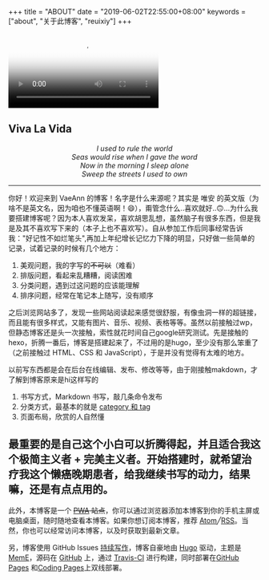 +++
title = "ABOUT"
date = "2019-06-02T22:55:00+08:00"
keywords = ["about", "关于此博客", "reuixiy"]
+++

<video src="QmZgXJwFNRAyUEuU36jReXtyjESeTWEGZpcJGuWSnbRTf1" poster="../images/viva-la-vida.jpg" controls></video>

<h2 class="viva-la-vida">Viva La Vida</h2>

<p style="text-align:center"><i>I used to rule the world<br>
Seas would rise when I gave the word<br>
Now in the morning I sleep alone<br>
Sweep the streets I used to own</i></p>

---

你好！欢迎来到 VaeAnn 的博客！名字是什么来源呢？其实是 唯安 的英文版（为啥不是英文名，因为咱也不懂英语啊！😄），甭管念什么..喜欢就好..🙃...为什么我要搭建博客呢？因为本人喜欢发呆，喜欢胡思乱想，虽然脑子有很多东西，但是我是及其不喜欢写下来的（本子上也不喜欢写）。自从参加工作后同事经常告诉我："好记性不如烂笔头",再加上年纪增长记忆力下降的明显，只好做一些简单的记录，试着记录的时候有几个地方：

1. 美观问题，我的字写的~~不可以~~（难看）
2. 排版问题，看起来乱糟糟，阅读困难
3. 分类问题，遇到过这问题的应该能理解
4. 排序问题，经常在笔记本上随写，没有顺序

之后浏览网站多了，发现一些网站阅读起来感觉很舒服，有像虫洞一样的超链接，而且能有很多样式，又能有图片、音乐、视频、表格等等。虽然以前接触过wp，但静态博客还是头一次接触，索性就花时间自己google研究测试。先是接触的hexo，折腾一番后，博客是搭建起来了，不过用的是hugo，至少没有那么笨重了（之前接触过 HTML、CSS 和 JavaScript），于是并没有觉得有太难的地方。

以前写东西都是会在后台在线编辑、发布、修改等等，由于刚接触makdown，才了解到博客原来是hi这样写的

1. 书写方式，Markdown 书写，敲几条命令发布
2. 分类方式，最基本的就是 [category 和 tag](/tech/categories+tags/)
3. 页面布局，欣赏的人自然懂

最重要的是自己这个小白可以折腾得起，并且适合我这个极简主义者 + 完美主义者。开始搭建时，就希望治疗我这个懒癌晚期患者，给我继续书写的动力，结果嘛，还是有点点用的。
---

此外，本博客是一个 ~~[PWA](https://developers.google.com/web/progressive-web-apps/) 站点~~，你可以通过浏览器添加本博客到你的手机主屏或电脑桌面，随时随地查看本博客。如果你想订阅本博客，推荐 <a href="/atom.xml" target="_blank" rel="noopener">Atom</a>╱<a href="/rss.xml" target="_blank" rel="noopener">RSS</a>。当然，你也可以经常访问本博客，以及时获取到最新文章。


另，博客使用 GitHub Issues [持续写作](/tech/continuous-writing-with-github-issues/)，博客自豪地由 [Hugo](https://gohugo.io/) 驱动，主题是 [MemE](https://github.com/reuixiy/hugo-theme-meme)，源码在 [GitHub](https://github.com/reuixiy/vaeann) 上，通过 [Travis-CI](https://travis-ci.org/) 进行构建，同时部署在[GitHub Pages](https://pages.github.com/) 和[Coding Pages](https://coding.net/help/doc/pages)上双线部署。
